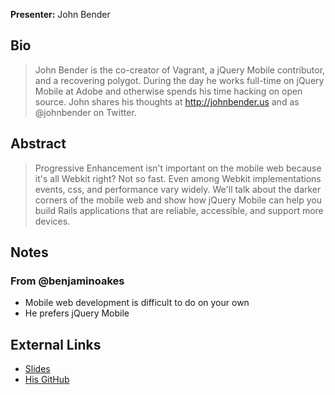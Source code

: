 **Presenter:** John Bender

## Bio

> John Bender is the co-creator of Vagrant, a jQuery Mobile contributor, and a recovering polygot. During the day he works full-time on jQuery Mobile at Adobe and otherwise spends his time hacking on open source. John shares his thoughts at http://johnbender.us and as @johnbender on Twitter.

## Abstract

> Progressive Enhancement isn't important on the mobile web because it's all Webkit right? Not so fast. Even among Webkit implementations events, css, and performance vary widely. We'll talk about the darker corners of the mobile web and show how jQuery Mobile can help you build Rails applications that are reliable, accessible, and support more devices.

## Notes

### From @benjaminoakes

* Mobile web development is difficult to do on your own
* He prefers jQuery Mobile

## External Links

* [Slides](http://johnbender.github.com/presentation-jqm-rails)
* [His GitHub](http://github.com/johnbender)
